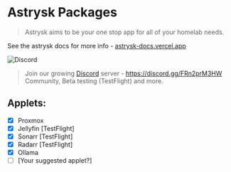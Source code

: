 # Astrysk Packages

> Astrysk aims to be your one stop app for all of your homelab needs.

See the astrysk docs for more info - [astrysk-docs.vercel.app](https://astrysk-docs.vercel.app)

![Discord](https://img.shields.io/badge/Discord-%235865F2.svg?style=for-the-badge&logo=discord&logoColor=white)

> Join our growing [Discord](https://discord.gg/FRn2prM3HW) server - https://discord.gg/FRn2prM3HW \
> Community, Beta testing (TestFlight) and more.

## Applets:

- [x] Proxmox
- [x] Jellyfin [TestFlight]
- [x] Sonarr [TestFlight]
- [x] Radarr [TestFlight]
- [x] Ollama
- [ ] \[Your suggested applet?\]
